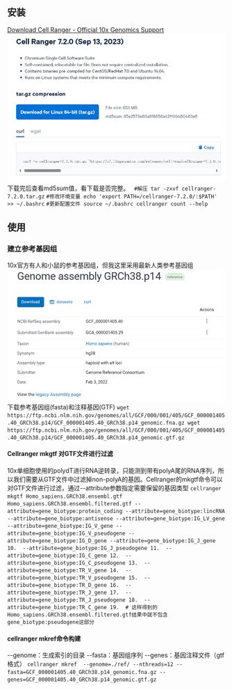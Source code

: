 ## 安装
[Download Cell Ranger - Official 10x Genomics Support](https://www.10xgenomics.com/support/software/cell-ranger/downloads)
![输入图片说明](https://raw.githubusercontent.com/ZYyli/bioinfosoft_pictures/master/imgs/2024-03-12/XAfV8AXbIBQzeil0.jpeg)
下载完后查看md5sum值，看下载是否完整。
`
#解压
tar -zxvf cellranger-7.2.0.tar.gz`
`#修改环境变量
echo 'export PATH=/cellranger-7.2.0/:$PATH' >> ~/.bashrc`
`#更新配置文件
source ~/.bashrc
cellranger count --help
`
## 使用
### 建立参考基因组
10x官方有人和小鼠的参考基因组，但我这里采用最新人类参考基因组
![输入图片说明](https://raw.githubusercontent.com/ZYyli/bioinfosoft_pictures/master/imgs/2024-03-12/iV1bwhDfgivcnMFL.png)
下载参考基因组(fasta)和注释基因(GTF)
`
wget https://ftp.ncbi.nlm.nih.gov/genomes/all/GCF/000/001/405/GCF_000001405.40_GRCh38.p14/GCF_000001405.40_GRCh38.p14_genomic.fna.gz
wget
https://ftp.ncbi.nlm.nih.gov/genomes/all/GCF/000/001/405/GCF_000001405.40_GRCh38.p14/GCF_000001405.40_GRCh38.p14_genomic.gtf.gz
`
#### Cellranger mkgtf 对GTF文件进行过滤
10x单细胞使用的polydT进行RNA逆转录，只能测到带有polyA尾的RNA序列，所以我们需要从GTF文件中过滤掉non-polyA的基因。Cellranger的mkgtf命令可以对GTF文件进行过滤，通过--attribute参数指定需要保留的基因类型
`cellranger mkgtf Homo_sapiens.GRCh38.ensembl.gtf Homo_sapiens.GRCh38.ensembl.filtered.gtf
 --attribute=gene_biotype:protein_coding
  --attribute=gene_biotype:lincRNA
  --attribute=gene_biotype:antisense
  --attribute=gene_biotype:IG_LV_gene
  --attribute=gene_biotype:IG_V_gene
  --attribute=gene_biotype:IG_V_pseudogene
  --attribute=gene_biotype:IG_D_gene
  --attribute=gene_biotype:IG_J_gene
10.  --attribute=gene_biotype:IG_J_pseudogene
11.  --attribute=gene_biotype:IG_C_gene
12.  --attribute=gene_biotype:IG_C_pseudogene
13.  --attribute=gene_biotype:TR_V_gene
14.  --attribute=gene_biotype:TR_V_pseudogene
15.  --attribute=gene_biotype:TR_D_gene
16.  --attribute=gene_biotype:TR_J_gene
17.  --attribute=gene_biotype:TR_J_pseudogene
18.  --attribute=gene_biotype:TR_C_gene
19.  # 这样得到的Homo_sapiens.GRCh38.ensembl.filtered.gtf结果中就不包含gene_biotype:pseudogene这部分`
#### cellranger mkref命令构建
--genome：生成索引的目录
--fasta：基因组序列
--genes：基因注释文件（gtf格式）
`cellranger mkref 
--genome=./ref/
--nthreads=12
--fasta=GCF_000001405.40_GRCh38.p14_genomic.fna.gz
--genes=GCF_000001405.40_GRCh38.p14_genomic.gtf.gz`
<!--stackedit_data:
eyJoaXN0b3J5IjpbLTEyNDI1MjUzNiwtMTQ1MTEwNTYxMywtMT
c1NTQwNzI0MCwtMTc3OTc5NDIzLC0xNjM4NDI3OTcwLC05OTcw
NjQ0NTBdfQ==
-->